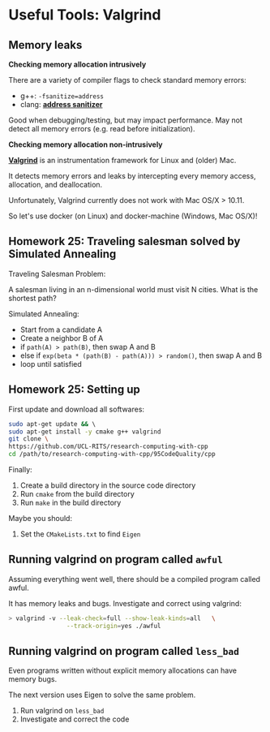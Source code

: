 # Useful Tools: Valgrind

## Memory leaks

**Checking memory allocation intrusively**

There are a variety of compiler flags to check standard memory errors:

- g++: `-fsanitize=address`
- clang: **[address sanitizer](https://clang.llvm.org/docs/AddressSanitizer.html)**

Good when debugging/testing, but may impact performance. May not detect all
memory errors (e.g. read before initialization).

**Checking memory allocation non-intrusively**

**[Valgrind](http://valgrind.org/)** is an instrumentation framework for Linux and (older) Mac.

It detects memory errors and leaks by intercepting every memory access,
allocation, and deallocation.

Unfortunately, Valgrind currently does not work with Mac OS/X > 10.11.

So let's use docker (on Linux) and docker-machine (Windows, Mac OS/X)!

## Homework 25: Traveling salesman solved by Simulated Annealing

Traveling Salesman Problem:

   A salesman living in an n-dimensional world must visit N cities. What is the
   shortest path?

Simulated Annealing:

- Start from a candidate A
- Create a neighbor B of A
- if `path(A) > path(B)`, then swap A and B
- else if `exp(beta * (path(B) - path(A))) > random()`, then swap A and B
- loop until satisfied

## Homework 25: Setting up 

First update and download all softwares:

```sh
sudo apt-get update && \ 
sudo apt-get install -y cmake g++ valgrind
git clone \ 
https://github.com/UCL-RITS/research-computing-with-cpp
cd /path/to/research-computing-with-cpp/95CodeQuality/cpp
```

Finally:

1. Create a build directory in the source code directory
1. Run `cmake` from the build directory
1. Run `make` in the build directory

Maybe you should:

1. Set the `CMakeLists.txt` to find `Eigen`

## Running valgrind on program called `awful`

Assuming everything went well, there should be a compiled program called awful.

It has memory leaks and bugs. Investigate and correct using valgrind:

```sh
> valgrind -v --leak-check=full --show-leak-kinds=all   \
                --track-origin=yes ./awful
```

## Running valgrind on program called `less_bad`

Even programs written without explicit memory allocations can have memory bugs.

The next version uses Eigen to solve the same problem.

1. Run valgrind on `less_bad`
1. Investigate and correct the code

